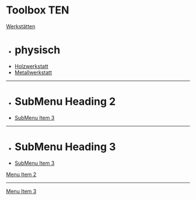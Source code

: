 # Toolbox TEN

[Werkstätten]()

  * # physisch
  * [Holzwerkstatt](holz.md)
  * [Metallwerkstatt](metall.md)
  - - - -
  * # SubMenu Heading 2
  * [SubMenu Item 3](subitem3.md)
  - - - -
  * # SubMenu Heading 3
  * [SubMenu Item 3](subitem3.md)

[Menu Item 2](item2.md)
- - - -
[Menu Item 3](item3.md)